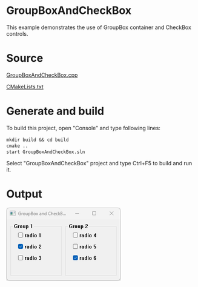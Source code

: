 # GroupBoxAndCheckBox

This example demonstrates the use of GroupBox container and CheckBox controls.

# Source

[GroupBoxAndCheckBox.cpp](GroupBoxAndCheckBox.cpp)

[CMakeLists.txt](CMakeLists.txt)

# Generate and build

To build this project, open "Console" and type following lines:

``` shell
mkdir build && cd build
cmake .. 
start GroupBoxAndCheckBox.sln
```

Select "GroupBoxAndCheckBox" project and type Ctrl+F5 to build and run it.

# Output

![Screenshot](../../../../docs/Pictures/GroupBoxAndCheckBox.png)
